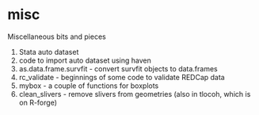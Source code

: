 # misc

Miscellaneous bits and pieces

1. Stata auto dataset 
2. code to import auto dataset using haven
3. as.data.frame.survfit - convert survfit objects to data.frames
4. rc_validate - beginnings of some code to validate REDCap data
5. mybox - a couple of functions for boxplots
6. clean_slivers - remove slivers from geometries (also in tlocoh, which is on R-forge)
